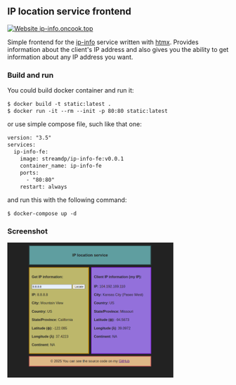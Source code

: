## IP location service frontend
[![Website ip-info.oncook.top](https://img.shields.io/website-up-down-green-red/https/ip-info.oncook.top.svg)](https://ip-info.oncook.top)

Simple frontend for the [ip-info](https://github.com/streamdp/ip-info) service written with [htmx](https://htmx.org/). 
Provides information about the client's IP address and also gives you the ability to get
information about any IP address you want.

### Build and run
You could build docker container and run it:
```shell
$ docker build -t static:latest .
$ docker run -it --rm --init -p 80:80 static:latest
```
or use simple compose file, such like that one:
```shell
version: "3.5"
services:
  ip-info-fe:
    image: streamdp/ip-info-fe:v0.0.1
    container_name: ip-info-fe
    ports:
      - "80:80"
    restart: always
```
and run this with the following command:
```shell
$ docker-compose up -d
```
### Screenshot

<div style="align-content: center" style="width: 100%">
   <img style="width: 75%" src="assets/index.png" alt="ip location service screenshot">
</div>
